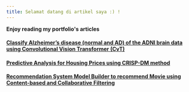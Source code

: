 ```yaml
---
title: Selamat datang di artikel saya :) !
---
```

**Enjoy reading my portfolio's articles**

#### [Classify Alzheimer’s disease (normal and AD) of the ADNI brain data using Convolutional Vision Transformer (CvT)](alzheimer-classification-vision-transformer/README.md)

#### [Predictive Analysis for Housing Prices using CRISP-DM method](predictive-analysis-crisp-dm/predictive-analysis.md)

#### [Recommendation System Model Builder to recommend Movie using Content-based and Collaborative Filtering](recommendation-system/laporan-rekomendasi.md)


